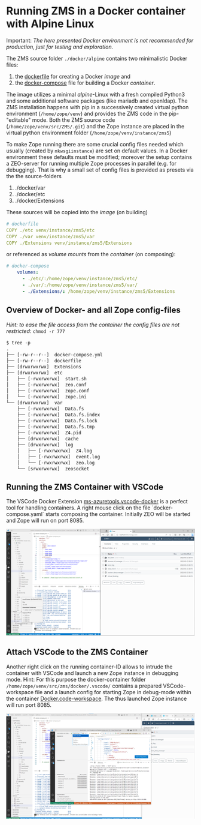# Running ZMS in a Docker container with Alpine Linux

Important: *The here presented Docker environment is not recommended for production, just for testing and exploration.*

The ZMS source folder `./docker/alpine` contains two minimalistic Docker files: 
1. the [dockerfile](https://github.com/zms-publishing/ZMS/blob/main/docker/alpine/dockerfile) for creating a Docker *image* and 
2. the [docker-compose](https://github.com/zms-publishing/ZMS/blob/main/docker/alpine/docker-compose.yml) file for building a Docker *container*.

The image utilizes a minimal *alpine*-Linux with a fresh compiled Python3 and some additional software packages (like mariadb and openldap). The ZMS installation happens with pip in a successively created virtual python environment (`/home/zope/venv`) and provides the ZMS code in the pip-"editable" mode. Both the ZMS source code (`/home/zope/venv/src/ZMS/.git`) and the Zope instance are placed in the virtual python environment folder (`/home/zope/venv/instance/zms5`)

To make Zope running there are some crucial config files needed which usually (created by `mkwsgiinstance`) are set on default values. In a Docker environment these defaults must be modified; moreover the setup contains a ZEO-server for running multiple Zope processes in parallel (e.g. for debugging). That is why a small set of config files is provided as presets via  the the source-folders
1. ./docker/var
2. ./docker/etc
3. ./docker/Extensions

These sources will be copied into the *image* (on building) 
```yaml
# dockerfile
COPY ./etc venv/instance/zms5/etc
COPY ./var venv/instance/zms5/var
COPY ./Extensions venv/instance/zms5/Extensions
```
or referenced as *volume mounts* from the *container* (on composing):
```yaml
# docker-compose
    volumes:
      - ./etc/:/home/zope/venv/instance/zms5/etc/
      - ./var/:/home/zope/venv/instance/zms5/var/
      - ./Extensions/: /home/zope/venv/instance/zms5/Extensions
```


## Overview of Docker- and all Zope config-files

*Hint: to ease the file access from the container the config files are not restricted:* `chmod -r 777`
```
$ tree -p
.
├── [-rw-r--r--]  docker-compose.yml
├── [-rw-r--r--]  dockerfile
├── [drwxrwxrwx]  Extensions
├── [drwxrwxrwx]  etc
│   ├── [-rwxrwxrwx]  start.sh
│   ├── [-rwxrwxrwx]  zeo.conf
│   ├── [-rwxrwxrwx]  zope.conf
│   └── [-rwxrwxrwx]  zope.ini
└── [drwxrwxrwx]  var
    ├── [-rwxrwxrwx]  Data.fs
    ├── [-rwxrwxrwx]  Data.fs.index
    ├── [-rwxrwxrwx]  Data.fs.lock
    ├── [-rwxrwxrwx]  Data.fs.tmp
    ├── [-rwxrwxrwx]  Z4.pid
    ├── [drwxrwxrwx]  cache
    ├── [drwxrwxrwx]  log
    │   ├── [-rwxrwxrwx]  Z4.log
    │   ├── [-rwxrwxrwx]  event.log
    │   └── [-rwxrwxrwx]  zeo.log
    └── [srwxrwxrwx]  zeosocket
```

## Running the ZMS Container with VSCode

The VSCode Docker Extension [ms-azuretools.vscode-docker](https://marketplace.visualstudio.com/items?itemName=ms-azuretools.vscode-docker) is a perfect tool for handling containers. A right mouse click on the file ´docker-compose.yaml´ starts composing the container. Initially ZEO will be started and Zope will run on port 8085.

![Running the ZMS Container with VSCode](../../docs/images/admin_docker_run.gif)

## Attach VSCode to the ZMS Container
Another right click on the running container-ID allows to intrude the container with VSCode and launch a new Zope instance in debugging mode. 
Hint: For this purpose the  docker-container folder `/home/zope/venv/src/zms/docker/.vscode/` contains a prepared VSCode-workspace file and a launch config for starting Zope in debug-mode within the container [Docker.code-workspace](https://github.com/zms-publishing/ZMS/blob/main/docker/alpine/.vscode/Docker.code-workspace). The thus launched Zope instance will run port 8085.

![Attach VSCode to the ZMS Container](../../docs/images/admin_docker_debug_zeo.gif)